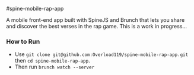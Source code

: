 #spine-mobile-rap-app

A mobile front-end app built with SpineJS and Brunch that lets you share and discover the best verses in the rap game.
This is a work in progress...

### How to Run
- Use `git clone git@github.com:Overload119/spine-mobile-rap-app.git` then `cd spine-mobile-rap-app`.
- Then run `brunch watch --server`

